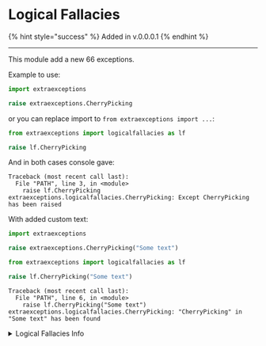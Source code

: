 # Logical Fallacies

{% hint style="success" %}
Added in v.0.0.0.1
{% endhint %}

---

This module add a new 66 exceptions.

Example to use:
```python
import extraexceptions

raise extraexceptions.CherryPicking
```

or you can replace import to `from extraexceptions import ...`:
```python
from extraexceptions import logicalfallacies as lf

raise lf.CherryPicking
```

And in both cases console gave:
```commandline
Traceback (most recent call last):
  File "PATH", line 3, in <module>
    raise lf.CherryPicking
extraexceptions.logicalfallacies.CherryPicking: Except CherryPicking has been raised
```

With added custom text:
```python
import extraexceptions

raise extraexceptions.CherryPicking("Some text")
```

```python
from extraexceptions import logicalfallacies as lf

raise lf.CherryPicking("Some text")
```

```commandline
Traceback (most recent call last):
  File "PATH", line 6, in <module>
    raise lf.CherryPicking("Some text")
extraexceptions.logicalfallacies.CherryPicking: "CherryPicking" in "Some text" has been found
```

<details>

<summary>Logical Fallacies Info</summary>

### **name of class - link to the article**

AdHominem - [Ad Hominem](https://en.wikipedia.org/wiki/Ad_hominem)

AppealToAuthority - [Appeal To Authority](https://en.wikipedia.org/wiki/Argument_from_authority)

AppealToNature - [Appeal To Nature](https://en.wikipedia.org/wiki/Appeal_to_nature)

AppealToEmotion - [Appeal To Emotion](https://en.wikipedia.org/wiki/Appeal_to_emotion)

AppealToTradition - [Appeal To Tradition](https://en.wikipedia.org/wiki/Appeal_to_tradition)

AppealToIgnorance - [Appeal To Ignorance](https://en.wikipedia.org/wiki/Argument_from_ignorance)

AppealToStone - [Appeal To Stone](https://en.wikipedia.org/wiki/Appeal_to_the_stone)

AppealToAccomplishment - [Appeal To Accomplishment](https://en.wikipedia.org/wiki/Appeal_to_accomplishment)

AppealToConsequences - [Appeal To Consequences](https://en.wikipedia.org/wiki/Appeal_to_consequences)

AppealToNovelty - [Appeal To Novelty](https://en.wikipedia.org/wiki/Appeal_to_novelty)

AffirmingTheConsequent - [Affirming The Consequent](https://en.wikipedia.org/wiki/Affirming_the_consequent)

AnecdotalFallacy - [Anecdotal Fallacy](https://en.wikipedia.org/wiki/Argument_from_anecdote)

AmbiguityFallacy - [Ambiguity Fallacy](https://en.wikipedia.org/wiki/Informal_fallacy)

AffirmingADisjunction - [Affirming A Disjunction](https://en.wikipedia.org/wiki/Affirming_a_disjunct)

AssociationFallacy - [Association Fallacy](https://en.wikipedia.org/wiki/Association_fallacy)

BurdenOfProof - [Burden Of Proof](https://en.wikipedia.org/wiki/Burden_of_proof_(law))

Bulverism - [Bulverism](https://en.wikipedia.org/wiki/Bulverism)

CircularReasoning - [Circular Reasoning](https://en.wikipedia.org/wiki/Circular_reasoning)

CompositionFallacy - [Composition Fallacy](https://en.wikipedia.org/wiki/Fallacy_of_composition)

ContinuumFallacy - [Continuum Fallacy](https://en.wikipedia.org/wiki/Sorites_paradox)

CherryPicking - [Cherry Picking](https://en.wikipedia.org/wiki/Cherry_picking)

CourtiersReply - [Courtiers Reply](https://en.wikipedia.org/wiki/Courtier%27s_reply)

ChronologicalSnobbery - [Chronological Snobbery](https://en.wikipedia.org/wiki/Chronological_snobbery)

CircumnstantialAdHominem - [Circumnstantial Ad Hominem(on finmasters.com)](https://finmasters.com/circumstantial-ad-hominem/)

DivisionFallacy - [Division Fallacy](https://en.wikipedia.org/wiki/Fallacy_of_division)

DenyingTheAntecedent - [Denying The Antecedent](https://en.wikipedia.org/wiki/Denying_the_antecedent)

DefinistFallacy - [Definist Fallacy](https://en.wikipedia.org/wiki/Definist_fallacy)

EquivocationFallacy - [Equivocation Fallacy](https://en.wikipedia.org/wiki/Equivocation)

EcologicalFallacy - [Ecological Fallacy](https://en.wikipedia.org/wiki/Ecological_fallacy)

EtymologicalFallacy - [Etymological Fallacy](https://en.wikipedia.org/wiki/Etymological_fallacy)

FalseDilemmaFallacy - [False Dilemma Fallacy](https://en.wikipedia.org/wiki/False_dilemma)

FaultyAnalogy - [Faulty Analogy](https://en.wikipedia.org/wiki/Argument_from_analogy)

FalseCause - [False Cause](https://en.wikipedia.org/wiki/Questionable_cause)

FalseEquivalence - [False Equivalence](https://en.wikipedia.org/wiki/False_equivalence)

FallacyOfSingleCause - [Fallacy Of Single Cause](https://en.wikipedia.org/wiki/Fallacy_of_the_single_cause)

GeneticFallacy - [Genetic Fallacy](https://en.wikipedia.org/wiki/Genetic_fallacy)

HastyGeneralization - [Hasty Generalization](https://en.wikipedia.org/wiki/Faulty_generalization)

RedHerring - [Red Herring](https://en.wikipedia.org/wiki/Red_herring)

TuQuoQue - [Tu QuoQue](https://en.wikipedia.org/wiki/Tu_quoque)

SlipperySlope - [Slippery Slope](https://en.wikipedia.org/wiki/Slippery_slope)

SpecialPleading - [Special Pleading](https://en.wikipedia.org/wiki/Special_pleading)

LoadedQuestion - [Loaded Question](https://en.wikipedia.org/wiki/Loaded_question)

StrawmanFallacy - [Strawman Fallacy](https://en.wikipedia.org/wiki/Straw_man)

NoTrueScotsman - [No True Scotsman](https://en.wikipedia.org/wiki/No_true_Scotsman)

TexasSharpshooter - [Texas Sharpshooter](https://en.wikipedia.org/wiki/Texas_sharpshooter_fallacy)

SuppressedCorrelative - [Suppressed Correlative](https://en.wikipedia.org/wiki/Suppressed_correlative)

PersonalIncredulity - [Personal Incredulity](https://en.wikipedia.org/wiki/Argument_from_incredulity)

MiddleGroundFallacy - [Middle Ground Fallacy](https://en.wikipedia.org/wiki/Argument_to_moderation)

SunkCostFallacy - [Sunk Cost Fallacy](https://en.wikipedia.org/wiki/Sunk_cost)

QuotingOutOfContext - [Quoting Out Of Context](https://en.wikipedia.org/wiki/Quoting_out_of_context)

HistoriansFallacy - [Historians Fallacy](https://en.wikipedia.org/wiki/Historian%27s_fallacy)

InflationOfConflict - [Inflation Of Conflict](https://en.wikipedia.org/wiki/List_of_fallacies#Inflation_of_conflict)

IncompleteComparison - [Incomplete Comparison](https://en.wikipedia.org/wiki/Incomplete_comparison)

LudicFallacy - [Ludic Fallacy](https://en.wikipedia.org/wiki/Ludic_fallacy)

MoralisticFallacy - [Moralistic Fallacy](https://en.wikipedia.org/wiki/Moralistic_fallacy)

NirvanaFallacy - [Nirvana Fallacy](https://en.wikipedia.org/wiki/Nirvana_fallacy)

ProofByAssertion - [Proof By Assertion](https://en.wikipedia.org/wiki/Proof_by_assertion)

PsychologistsFallacy - [Psychologists Fallacy](https://en.wikipedia.org/wiki/Psychologist%27s_fallacy)

ReificationFallacy - [Reification Fallacy](https://en.wikipedia.org/wiki/Reification_(fallacy))

RetrospectiveDeterminism - [Retrospective Determinism](https://en.wikipedia.org/wiki/Retrospective_determinism)

ThoughtTerminatingCliche - [Thought Terminating Cliché](https://en.wikipedia.org/wiki/Thought-terminating_clich%C3%A9)

MissingPointFallacy - [Missing Point Fallacy](https://en.wikipedia.org/wiki/Irrelevant_conclusion)

TonePolicing - [Tone Policing](https://en.wikipedia.org/wiki/Tone_policing)

ImEntitledToMyOpinion - [I'm Entitled To My Opinion](https://en.wikipedia.org/wiki/I%27m_entitled_to_my_opinion)

TwoWrongsMakeARight - [Two Wrongs Make A Right](https://en.wikipedia.org/wiki/Two_wrongs_don%27t_make_a_right)

VacuousTruth - [Vacuous Truth](https://en.wikipedia.org/wiki/Vacuous_truth)

</details>
